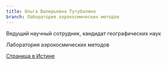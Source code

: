 ```yaml
---
title: Ольга Валерьевна Тутубалина
branch: Лаборатория аэрокосмических методов
---
```


Ведущий научный сотрудник, кандидат географических наук

Лаборатория аэрокосмических методов

[Страница в Истине](https://istina.msu.ru/workers/425771)
